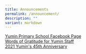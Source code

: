 ```yaml
---
title: Announcements
permalink: /announcement/
description: ""
variant: markdown
---
```

[Yumin Primary School Facebook Page](https://www.facebook.com/Yumin-Primary-School-100063862008644/)<br>
[Words of Gratitude for Yumin Staff](/words-of-gratitude-for-yumin-staff)<br>
[2021 Yumin's 45th Anniversary](https://youtu.be/RWlPX4ma044)